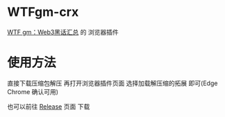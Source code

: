 # WTFgm-crx

[WTF gm：Web3黑话汇总](https://github.com/WTFAcademy/WTFgm) 的 浏览器插件

# 使用方法

直接下载压缩包解压 再打开浏览器插件页面 选择加载解压缩的拓展 即可(Edge Chrome 确认可用)

也可以前往 [Release](https://github.com/AzumWatson/WTFgm-crx/releases) 页面 下载